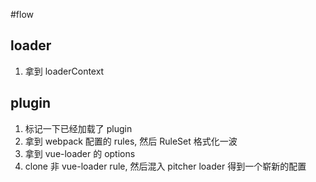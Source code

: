 #flow

## loader

1. 拿到 loaderContext

## plugin

1. 标记一下已经加载了 plugin
2. 拿到 webpack 配置的 rules, 然后 RuleSet 格式化一波
3. 拿到 vue-loader 的 options
4. clone 非 vue-loader rule, 然后混入 pitcher loader 得到一个崭新的配置
